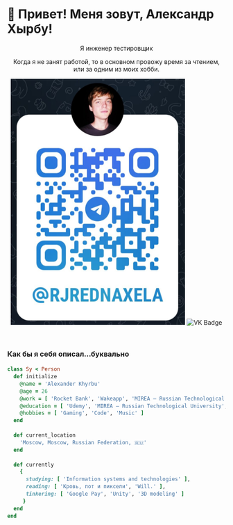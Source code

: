 # 👋 Привет! Меня зовут, Александр Хырбу!

<p align="center">
Я инженер тестировщик 
</p>
<p align="center"> 
Когда я не занят работой, то в основном провожу время за чтением, или за одним из моих хобби.
</p>

<div align="center">

  ![TG Badge](/img/image.png)
  ![VK Badge](https://vk.com/rjrednaxela)

</div>
<br>

<h3>Как бы я себя описал...буквально</h3>

 ```ruby
 class Sy < Person
   def initialize
     @name = 'Alexander Khyrbu'
     @age = 26
     @work = [ 'Rocket Bank', 'Wakeapp', 'MIREA — Russian Technological University' ]
     @education = [ 'Udemy', 'MIREA — Russian Technological University', 'Netology']
     @hobbies = [ 'Gaming', 'Code', 'Music' ]
   end

   def current_location
     'Moscow, Moscow, Russian Federation, 🇷🇺'
   end

   def currently
     {
       studying: [ 'Information systems and technologies' ],
       reading: [ 'Кровь, пот и пиксели', 'Will.' ],
       tinkering: [ 'Google Pay', 'Unity', '3D modeling' ]
      }
   end
 end
